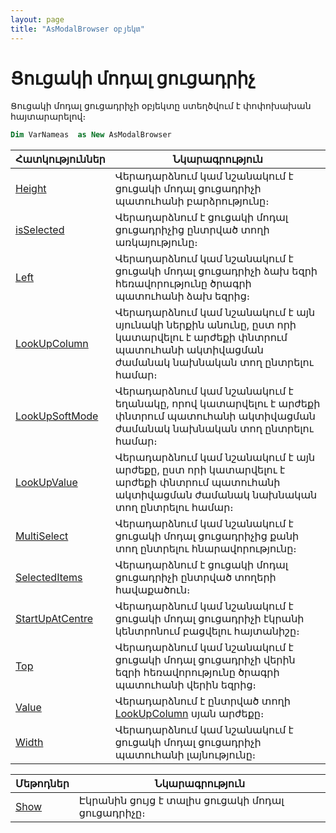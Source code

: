 ```yaml
---
layout: page
title: "AsModalBrowser օբյեկտ"
---
```




# Ցուցակի մոդալ ցուցադրիչ 
Ցուցակի մոդալ ցուցադրիչի օբյեկտը ստեղծվում է փոփոխախան հայտարարելով։

``` vb
Dim VarNameas  as New AsModalBrowser
```


| Հատկություններ | Նկարագրություն |
|--|--|
| [Height](AsModalBrowser/Height.md) | Վերադարձնում կամ նշանակում է ցուցակի մոդալ ցուցադրիչի պատուհանի բարձրությունը։ |
| [isSelected](AsModalBrowser/isSelected.md) | Վերադարձնում է ցուցակի մոդալ ցուցադրիչից ընտրված տողի առկայությունը։ |
| [Left](AsModalBrowser/Left.md) | Վերադարձնում կամ նշանակում է ցուցակի մոդալ ցուցադրիչի ձախ եզրի հեռավորությունը ծրագրի պատուհանի ձախ եզրից։ |
| [LookUpColumn](AsModalBrowser/LookUpColumn.md) | Վերադարձնում կամ նշանակում է այն սյունակի ներքին անունը, ըստ որի կատարվելու է արժեքի փնտրում պատուհանի ակտիվացման ժամանակ նախնական տող ընտրելու համար։ |
| [LookUpSoftMode](AsModalBrowser/LookUpSoftMode.md) | Վերադարձնում կամ նշանակում է եղանակը, որով կատարվելու է արժեքի փնտրում պատուհանի ակտիվացման ժամանակ նախնական տող ընտրելու համար։ |
| [LookUpValue](AsModalBrowser/LookUpValue.md) | Վերադարձնում կամ նշանակում է այն արժեքը, ըստ որի կատարվելու է արժեքի փնտրում պատուհանի ակտիվացման ժամանակ նախնական տող ընտրելու համար։ |
| [MultiSelect](AsModalBrowser/MultiSelect.md) | Վերադարձնում կամ նշանակում է ցուցակի մոդալ ցուցադրիչից քանի տող ընտրելու հնարավորությունը։ |
| [SelectedItems](AsModalBrowser/SelectedItems.md) | Վերադարձնում է ցուցակի մոդալ ցուցադրիչի ընտրված տողերի հավաքածուն։ |
| [StartUpAtCentre](AsModalBrowser/StartUpAtCentre.md) | Վերադարձնում կամ նշանակում է ցուցակի մոդալ ցուցադրիչի էկրանի կենտրոնում բացվելու հայտանիշը։ |
| [Top](AsModalBrowser/Top.md) | Վերադարձնում կամ նշանակում է ցուցակի մոդալ ցուցադրիչի վերին եզրի հեռավորությունը ծրագրի պատուհանի վերին եզրից։  |
| [Value](AsModalBrowser/Value.md) | Վերադարձնում է ընտրված տողի [LookUpColumn](AsModalBrowser/LookUpColumn.md) սյան արժեքը։ |
| [Width](AsModalBrowser/Width.md) | Վերադարձնում կամ նշանակում է ցուցակի մոդալ ցուցադրիչի պատուհանի լայնությունը։ |




| Մեթոդներ | Նկարագրություն |
|--|--|
| [Show](AsModalBrowser/Show.md) | Էկրանին ցույց է տալիս ցուցակի մոդալ ցուցադրիչը։ |



